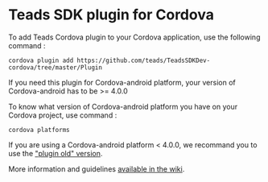 # Teads SDK plugin for Cordova

To add Teads Cordova plugin to your Cordova application, use the following command :

  ``` cordova plugin add https://github.com/teads/TeadsSDKDev-cordova/tree/master/Plugin ```

If you need this plugin for Cordova-android platform, your version of Cordova-android has to be >= 4.0.0

To know what version of Cordova-android platform you have on your Cordova project, use command :

  ``` cordova platforms ``` 

If you are using a Cordova-android platform < 4.0.0, we recommand you to use the <a href="https://github.com/teads/TeadsSDKDev-cordova/tree/master/Plugin_old">"plugin old" version</a>.
  
More information and guidelines <a href="https://github.com/teads/TeadsSDK-cordova/wiki">available in the wiki</a>.
